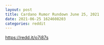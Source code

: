 ```yaml
--- 
layout: post 
title: Cardano Rumor Rundown June 25, 2021 
date: 2021-06-25 1624608203 
categories: reddit 
--- 
```

https://redd.it/o7i87s